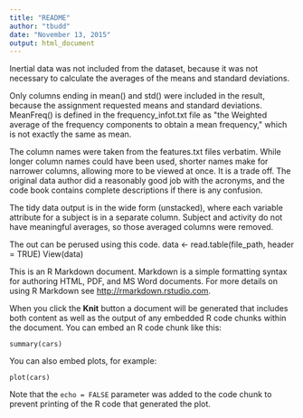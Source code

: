 ```yaml
---
title: "README"
author: "tbudd"
date: "November 13, 2015"
output: html_document
---
```


Inertial data was not included from the dataset, because it was not necessary to calculate the averages of the means and standard deviations.

Only columns ending in mean() and std() were included in the result, because the assignment requested means and standard deviations. MeanFreq() is defined in the frequency_infot.txt file as "the Weighted average of the frequency components to obtain a mean frequency," which is not exactly the same as mean.

The column names were taken from the features.txt files verbatim. While longer column names could have been used, shorter names make for narrower columns, allowing more to be viewed at once. It is a trade off. The original data author did a reasonably good job with the acronyms, and the code book contains complete descriptions if there is any confusion.

The tidy data output is in the wide form (unstacked), where each variable attribute for a subject is in a separate column. Subject and activity do not have meaningful averages, so those averaged columns were removed.

The out can be perused using this code.
data <- read.table(file_path, header = TRUE)
View(data)


This is an R Markdown document. Markdown is a simple formatting syntax for authoring HTML, PDF, and MS Word documents. For more details on using R Markdown see <http://rmarkdown.rstudio.com>.

When you click the **Knit** button a document will be generated that includes both content as well as the output of any embedded R code chunks within the document. You can embed an R code chunk like this:

```{r}
summary(cars)
```

You can also embed plots, for example:

```{r, echo=FALSE}
plot(cars)
```

Note that the `echo = FALSE` parameter was added to the code chunk to prevent printing of the R code that generated the plot.

